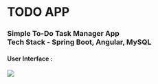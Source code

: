 <h1>TODO APP</h1>
<h3>Simple To-Do Task Manager App <br>Tech Stack - Spring Boot, Angular, MySQL</h3>

<h4>User Interface :</h4>
<img src = "https://github.com/D-ArnabM/ToDoApp-SpringBoot-Angular-MySQL/assets/83360173/c5b3c7ee-d03d-4555-b4dd-404502a1f3af">
